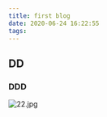 ```yaml
---
title: first blog
date: 2020-06-24 16:22:55
tags:
---
```

## DD
### DDD
![22.jpg](https://i.loli.net/2020/06/24/uMvJRDrtbq3Bm94.jpg)